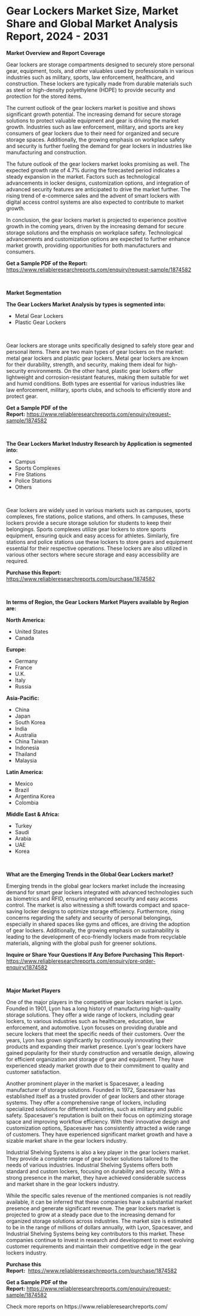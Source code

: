 <p><h1>Gear Lockers Market Size, Market Share and Global Market Analysis Report, 2024 - 2031</h1></p><p><strong>Market Overview and Report Coverage</strong></p>
<p><p>Gear lockers are storage compartments designed to securely store personal gear, equipment, tools, and other valuables used by professionals in various industries such as military, sports, law enforcement, healthcare, and construction. These lockers are typically made from durable materials such as steel or high-density polyethylene (HDPE) to provide security and protection for the stored items.</p><p>The current outlook of the gear lockers market is positive and shows significant growth potential. The increasing demand for secure storage solutions to protect valuable equipment and gear is driving the market growth. Industries such as law enforcement, military, and sports are key consumers of gear lockers due to their need for organized and secure storage spaces. Additionally, the growing emphasis on workplace safety and security is further fueling the demand for gear lockers in industries like manufacturing and construction.</p><p>The future outlook of the gear lockers market looks promising as well. The expected growth rate of 4.7% during the forecasted period indicates a steady expansion in the market. Factors such as technological advancements in locker designs, customization options, and integration of advanced security features are anticipated to drive the market further. The rising trend of e-commerce sales and the advent of smart lockers with digital access control systems are also expected to contribute to market growth.</p><p>In conclusion, the gear lockers market is projected to experience positive growth in the coming years, driven by the increasing demand for secure storage solutions and the emphasis on workplace safety. Technological advancements and customization options are expected to further enhance market growth, providing opportunities for both manufacturers and consumers.</p></p>
<p><strong>Get a Sample PDF of the Report:</strong> <a href="https://www.reliableresearchreports.com/enquiry/request-sample/1874582">https://www.reliableresearchreports.com/enquiry/request-sample/1874582</a></p>
<p>&nbsp;</p>
<p><strong>Market Segmentation</strong></p>
<p><strong>The Gear Lockers Market Analysis by types is segmented into:</strong></p>
<p><ul><li>Metal Gear Lockers</li><li>Plastic Gear Lockers</li></ul></p>
<p>&nbsp;</p>
<p><p>Gear lockers are storage units specifically designed to safely store gear and personal items. There are two main types of gear lockers on the market: metal gear lockers and plastic gear lockers. Metal gear lockers are known for their durability, strength, and security, making them ideal for high-security environments. On the other hand, plastic gear lockers offer lightweight and corrosion-resistant features, making them suitable for wet and humid conditions. Both types are essential for various industries like law enforcement, military, sports clubs, and schools to efficiently store and protect gear.</p></p>
<p><strong>Get a Sample PDF of the Report:</strong>&nbsp;<a href="https://www.reliableresearchreports.com/enquiry/request-sample/1874582">https://www.reliableresearchreports.com/enquiry/request-sample/1874582</a></p>
<p>&nbsp;</p>
<p><strong>The Gear Lockers Market Industry Research by Application is segmented into:</strong></p>
<p><ul><li>Campus</li><li>Sports Complexes</li><li>Fire Stations</li><li>Police Stations</li><li>Others</li></ul></p>
<p>&nbsp;</p>
<p><p>Gear lockers are widely used in various markets such as campuses, sports complexes, fire stations, police stations, and others. In campuses, these lockers provide a secure storage solution for students to keep their belongings. Sports complexes utilize gear lockers to store sports equipment, ensuring quick and easy access for athletes. Similarly, fire stations and police stations use these lockers to store gears and equipment essential for their respective operations. These lockers are also utilized in various other sectors where secure storage and easy accessibility are required.</p></p>
<p><strong>Purchase this Report:</strong>&nbsp; <a href="https://www.reliableresearchreports.com/purchase/1874582">https://www.reliableresearchreports.com/purchase/1874582</a></p>
<p>&nbsp;</p>
<p><strong>In terms of Region, the Gear Lockers Market Players available by Region are:</strong></p>
<p>
    <p> <strong> North America: </strong>
        <ul>
            <li>United States</li>
            <li>Canada</li>
        </ul>
        </p> 
    <p> <strong> Europe: </strong>
        <ul>
            <li>Germany</li>
            <li>France</li>
            <li>U.K.</li>
            <li>Italy</li>
            <li>Russia</li>
        </ul>
        </p> 
    <p> <strong> Asia-Pacific: </strong>
        <ul>
            <li>China</li>
            <li>Japan</li>
            <li>South Korea</li>
            <li>India</li>
            <li>Australia</li>
            <li>China Taiwan</li>
            <li>Indonesia</li>
            <li>Thailand</li>
            <li>Malaysia</li>
        </ul>
        </p> 
    <p> <strong> Latin America: </strong>
        <ul>
            <li>Mexico</li>
            <li>Brazil</li>
            <li>Argentina Korea</li>
            <li>Colombia</li>
        </ul>
        </p> 
    <p> <strong> Middle East & Africa: </strong>
        <ul>
            <li>Turkey</li>
            <li>Saudi</li>
            <li>Arabia</li>
            <li>UAE</li>
            <li>Korea</li>
        </ul>
    </p>
    </p>
<p>&nbsp;</p>
<p><strong>What are the Emerging Trends in the Global Gear Lockers market?</strong></p>
<p><p>Emerging trends in the global gear lockers market include the increasing demand for smart gear lockers integrated with advanced technologies such as biometrics and RFID, ensuring enhanced security and easy access control. The market is also witnessing a shift towards compact and space-saving locker designs to optimize storage efficiency. Furthermore, rising concerns regarding the safety and security of personal belongings, especially in shared spaces like gyms and offices, are driving the adoption of gear lockers. Additionally, the growing emphasis on sustainability is leading to the development of eco-friendly lockers made from recyclable materials, aligning with the global push for greener solutions.</p></p>
<p><strong>Inquire or Share Your Questions If Any Before Purchasing This Report</strong>- <a href="https://www.reliableresearchreports.com/enquiry/pre-order-enquiry/1874582">https://www.reliableresearchreports.com/enquiry/pre-order-enquiry/1874582</a></p>
<p>&nbsp;</p>
<p><strong>Major Market Players</strong></p>
<p><p>One of the major players in the competitive gear lockers market is Lyon. Founded in 1901, Lyon has a long history of manufacturing high-quality storage solutions. They offer a wide range of lockers, including gear lockers, to various industries such as healthcare, education, law enforcement, and automotive. Lyon focuses on providing durable and secure lockers that meet the specific needs of their customers. Over the years, Lyon has grown significantly by continuously innovating their products and expanding their market presence. Lyon's gear lockers have gained popularity for their sturdy construction and versatile design, allowing for efficient organization and storage of gear and equipment. They have experienced steady market growth due to their commitment to quality and customer satisfaction.</p><p>Another prominent player in the market is Spacesaver, a leading manufacturer of storage solutions. Founded in 1972, Spacesaver has established itself as a trusted provider of gear lockers and other storage systems. They offer a comprehensive range of lockers, including specialized solutions for different industries, such as military and public safety. Spacesaver's reputation is built on their focus on optimizing storage space and improving workflow efficiency. With their innovative design and customization options, Spacesaver has consistently attracted a wide range of customers. They have experienced significant market growth and have a sizable market share in the gear lockers industry.</p><p>Industrial Shelving Systems is also a key player in the gear lockers market. They provide a complete range of gear locker solutions tailored to the needs of various industries. Industrial Shelving Systems offers both standard and custom lockers, focusing on durability and security. With a strong presence in the market, they have achieved considerable success and market share in the gear lockers industry. </p><p>While the specific sales revenue of the mentioned companies is not readily available, it can be inferred that these companies have a substantial market presence and generate significant revenue. The gear lockers market is projected to grow at a steady pace due to the increasing demand for organized storage solutions across industries. The market size is estimated to be in the range of millions of dollars annually, with Lyon, Spacesaver, and Industrial Shelving Systems being key contributors to this market. These companies continue to invest in research and development to meet evolving customer requirements and maintain their competitive edge in the gear lockers industry.</p></p>
<p><strong>Purchase this Report:</strong>&nbsp;&nbsp;<a href="https://www.reliableresearchreports.com/purchase/1874582">https://www.reliableresearchreports.com/purchase/1874582</a></p>
<p></p>
<p><strong>Get a Sample PDF of the Report:</strong>&nbsp;<a href="https://www.reliableresearchreports.com/enquiry/request-sample/1874582">https://www.reliableresearchreports.com/enquiry/request-sample/1874582</a></p>
<p>Check more reports on https://www.reliableresearchreports.com/</p>